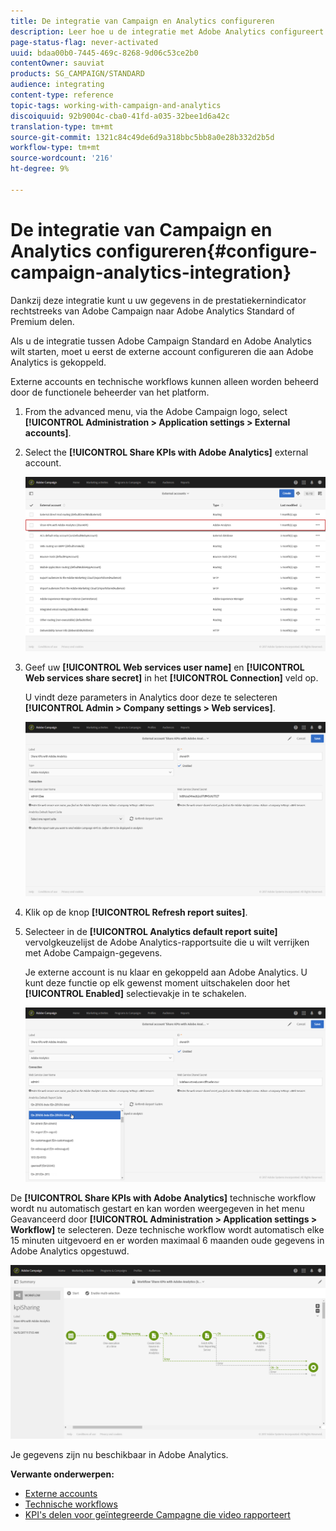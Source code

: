 ```yaml
---
title: De integratie van Campaign en Analytics configureren
description: Leer hoe u de integratie met Adobe Analytics configureert om het succes van uw e-mailleveringen te meten.
page-status-flag: never-activated
uuid: bdaa00b0-7445-469c-8268-9d06c53ce2b0
contentOwner: sauviat
products: SG_CAMPAIGN/STANDARD
audience: integrating
content-type: reference
topic-tags: working-with-campaign-and-analytics
discoiquuid: 92b9004c-cba0-41fd-a035-32bee1d6a42c
translation-type: tm+mt
source-git-commit: 1321c84c49de6d9a318bbc5bb8a0e28b332d2b5d
workflow-type: tm+mt
source-wordcount: '216'
ht-degree: 9%

---
```



# De integratie van Campaign en Analytics configureren{#configure-campaign-analytics-integration}

Dankzij deze integratie kunt u uw gegevens in de prestatiekernindicator rechtstreeks van Adobe Campaign naar Adobe Analytics Standard of Premium delen.

Als u de integratie tussen Adobe Campaign Standard en Adobe Analytics wilt starten, moet u eerst de externe account configureren die aan Adobe Analytics is gekoppeld.

Externe accounts en technische workflows kunnen alleen worden beheerd door de functionele beheerder van het platform.

1. From the advanced menu, via the Adobe Campaign logo, select **[!UICONTROL Administration > Application settings > External accounts]**.
1. Select the **[!UICONTROL Share KPIs with Adobe Analytics]** external account.

   ![](assets/analytics_2.png)

1. Geef uw **[!UICONTROL Web services user name]** en **[!UICONTROL Web services share secret]** in het **[!UICONTROL Connection]** veld op.

   U vindt deze parameters in Analytics door deze te selecteren **[!UICONTROL Admin > Company settings > Web services]**.

   ![](assets/analytics_1.png)

1. Klik op de knop **[!UICONTROL Refresh report suites]**.
1. Selecteer in de **[!UICONTROL Analytics default report suite]** vervolgkeuzelijst de Adobe Analytics-rapportsuite die u wilt verrijken met Adobe Campaign-gegevens.

   Je externe account is nu klaar en gekoppeld aan Adobe Analytics. U kunt deze functie op elk gewenst moment uitschakelen door het **[!UICONTROL Enabled]** selectievakje in te schakelen.

   ![](assets/analytics.png)

De **[!UICONTROL Share KPIs with Adobe Analytics]** technische workflow wordt nu automatisch gestart en kan worden weergegeven in het menu Geavanceerd door **[!UICONTROL Administration > Application settings > Workflow]** te selecteren. Deze technische workflow wordt automatisch elke 15 minuten uitgevoerd en er worden maximaal 6 maanden oude gegevens in Adobe Analytics opgestuwd.

![](assets/analytics_3.png)

Je gegevens zijn nu beschikbaar in Adobe Analytics.

**Verwante onderwerpen:**

* [Externe accounts](../../administration/using/external-accounts.md)
* [Technische workflows](../../administration/using/technical-workflows.md)
* [KPI&#39;s delen voor geïntegreerde Campagne die video rapporteert](https://helpx.adobe.com/marketing-cloud/how-to/email-marketing.html)

